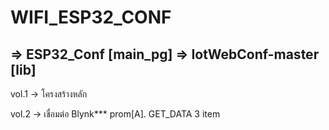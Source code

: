 # WIFI_ESP32_CONF

=> ESP32_Conf [main_pg]
=> IotWebConf-master [lib]
----------------------------------------------------------
vol.1 -> โครงสร้างหลัก

vol.2 -> เชื่อมต่อ Blynk***
         prom[A]. GET_DATA 3 item
